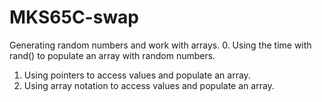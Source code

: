 # MKS65C-swap
Generating random numbers and work with arrays.
0. Using the time with rand() to populate an array with random numbers.
1. Using pointers to access values and populate an array.
2. Using array notation to access values and populate an array.
